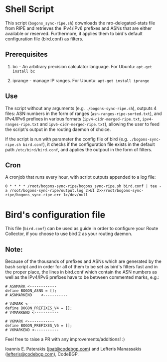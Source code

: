 # Shell Script

This script (`bogons_sync-ripe.sh`) downloads the nro-delegated-stats file from RIPE and retrieves the IPv4/IPv6 prefixes and ASNs that are either available or reserved.
Furthermore, it applies them to bird's default configuration file (bird.conf) as filters.

## Prerequisites

1. bc - An arbitrary precision calculator language. For Ubuntu: `apt-get install bc` 

2. iprange - manage IP ranges. For Ubuntu: `apt-get install iprange` 

## Use

The script without any arguments (e.g. `./bogons-sync-ripe.sh`), outputs 4 files: ASN numbers in the form of ranges (`asn-ranges-ripe-sorted.txt`), and IPv4/IPv6 prefixes in various formats (`ipv4-cidr-merged-ripe.txt`, `ipv4-ranges-ripe.txt` and `ipv6-cidr-merged-ripe.txt`), allowing the user to feed the script's output in the routing daemon of choice.

If the script is run with parameter the config file of bird (e.g. `./bogons-sync-ripe.sh bird.conf`),
it checks if the configuration file exists in the default path `/etc/bird/bird.conf`, and applies the outpout in the form of filters.

## Cron

A cronjob that runs every hour, with script outputs appended to a log file:

```
0 * * * * /root/bogons-sync-ripe/bogons_sync-ripe.sh bird.conf | tee -a /root/bogons-sync-ripe/output.log 2>&1 2>>/root/bogons-sync-ripe/bogons_sync-ripe.err 1>/dev/null
```

# Bird's configuration file

This file (`bird.conf`) can be used as guide in order to configure your Route Collector, if you choose to use bird 2 as your routing daemon.

## Note:
Because of the thousands of prefixes and ASNs which are generated by the bash script and in order for all of them to be set as bird's filters fast and in the proper place, the lines in bird.conf which contain the ASN numbers as well as the IPv4/IPv6 prefixes have to be between commented marks, e.g.:

```
# ASNMARK <------------
define BOGON_ASNS = [];
# ASNMARKEND	<-----------
```
```
# V4MARK <------------
define BOGON_PREFIXES_V4 = [];
# V4MARKEND	<-----------
```
```
# V6MARK <------------
define BOGON_PREFIXES_V6 = [];
# V6MARKEND	<-----------
```
 
Feel free to raise a PR with any improvements/additions! :)

Ioannis E. Paterakis (jpat@codebgp.com) and Lefteris Manassakis (lefteris@codebgp.com), CodeBGP.
